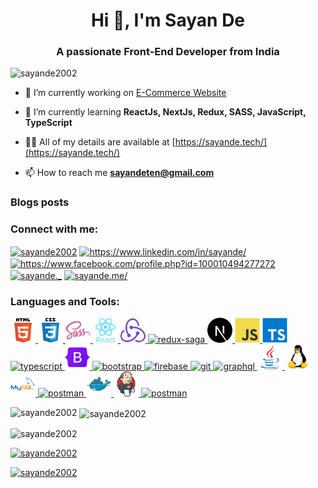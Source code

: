 <h1 align="center">Hi 👋, I'm Sayan De</h1>
<h3 align="center">A passionate Front-End Developer from India</h3>

<p align="left"> <img src="https://komarev.com/ghpvc/?username=sayande2002&label=Profile%20views&color=0e75b6&style=flat" alt="sayande2002" /> </p>


- 🔭 I’m currently working on [E-Commerce Website](https://github.com/sayande2002/crwn-clothing.git)

- 🌱 I’m currently learning **ReactJs, NextJs, Redux, SASS, JavaScript, TypeScript**

- 👨‍💻 All of my details are available at [https://sayande.tech/](https://sayande.tech/)

- 📫 How to reach me **sayandeten@gmail.com**

<!-- - 📄 My Resume [https://sayande.me/assets/SayanDeCV.pdf](https://sayande.me/assets/SayanDeCV.pdf) -->

### Blogs posts
<!-- BLOG-POST-LIST:START -->
<!-- BLOG-POST-LIST:END -->

<h3 align="left">Connect with me:</h3>
<p align="left">
<a href="https://twitter.com/sayande2002" target="blank"><img align="center" src="https://raw.githubusercontent.com/rahuldkjain/github-profile-readme-generator/master/src/images/icons/Social/twitter.svg" alt="sayande2002" height="30" width="40" /></a>
<a href="https://linkedin.com/in/https://www.linkedin.com/in/sayande/" target="blank"><img align="center" src="https://raw.githubusercontent.com/rahuldkjain/github-profile-readme-generator/master/src/images/icons/Social/linked-in-alt.svg" alt="https://www.linkedin.com/in/sayande/" height="30" width="40" /></a>
<a href="https://fb.com/https://www.facebook.com/profile.php?id=100010494277272" target="blank"><img align="center" src="https://raw.githubusercontent.com/rahuldkjain/github-profile-readme-generator/master/src/images/icons/Social/facebook.svg" alt="https://www.facebook.com/profile.php?id=100010494277272" height="30" width="40" /></a>
<a href="https://instagram.com/sayande._" target="blank"><img align="center" src="https://raw.githubusercontent.com/rahuldkjain/github-profile-readme-generator/master/src/images/icons/Social/instagram.svg" alt="sayande._" height="30" width="40" /></a>
<a href="/sayande.me/" target="blank"><img align="center" src="https://raw.githubusercontent.com/rahuldkjain/github-profile-readme-generator/master/src/images/icons/Social/rss.svg" alt="sayande.me/" height="30" width="40" /></a>
</p>

<h3 align="left">Languages and Tools:</h3>
<p align="left"> <a href="https://www.w3.org/html/" target="_blank" rel="noreferrer">
  <img
    src="https://raw.githubusercontent.com/devicons/devicon/master/icons/html5/html5-original-wordmark.svg"
    alt="html5"
    width="40"
    height="40"
  />
</a>
<a href="https://www.w3schools.com/css/" target="_blank" rel="noreferrer">
  <img
    src="https://raw.githubusercontent.com/devicons/devicon/master/icons/css3/css3-original-wordmark.svg"
    alt="css3"
    width="40"
    height="40"
  />
</a>
<a href="https://sass-lang.com" target="_blank" rel="noreferrer">
  <img
    src="https://raw.githubusercontent.com/devicons/devicon/master/icons/sass/sass-original.svg"
    alt="sass"
    width="40"
    height="40"
  />
</a>
<a href="https://reactjs.org/" target="_blank" rel="noreferrer">
  <img
    src="https://raw.githubusercontent.com/devicons/devicon/master/icons/react/react-original-wordmark.svg"
    alt="react"
    width="40"
    height="40"
  />
</a>
<a href="https://redux.js.org" target="_blank" rel="noreferrer">
  <img
    src="https://raw.githubusercontent.com/devicons/devicon/master/icons/redux/redux-original.svg"
    alt="redux"
    width="40"
    height="40"
  />
</a>
  <a href="https://redux.js.org" target="_blank" rel="noreferrer">
  <img
    src="https://sayande.tech/static/media/svg-redux-saga.6c9de57213b01d5cdd12e8e587a7b9ef.svg"
    alt="redux-saga"
    width="40"
    height="40"
  />
</a>
  <a href="https://redux.js.org" target="_blank" rel="noreferrer">
  <img
    src="https://raw.githubusercontent.com/devicons/devicon/master/icons/nextjs/nextjs-original.svg"
    alt="nextjs"
    width="40"
    height="40"
  />
</a>
<a
  href="https://developer.mozilla.org/en-US/docs/Web/JavaScript"
  target="_blank"
  rel="noreferrer"
>
  <img
    src="https://raw.githubusercontent.com/devicons/devicon/master/icons/javascript/javascript-original.svg"
    alt="javascript"
    width="40"
    height="40"
  />
</a>
<a href="https://www.typescriptlang.org/" target="_blank" rel="noreferrer">
  <img
    src="https://raw.githubusercontent.com/devicons/devicon/master/icons/typescript/typescript-original.svg"
    alt="typescript"
    width="40"
    height="40"
  />
</a>
  <a href="https://www.typescriptlang.org/" target="_blank" rel="noreferrer">
  <img
    src="https://sayande.tech/static/media/svg-styled-components.101c4d129744566a1660b23a1f6f4f82.svg"
    alt="typescript"
    width="40"
    height="40"
  />
</a>
<a href="https://getbootstrap.com" target="_blank" rel="noreferrer">
  <img
    src="https://raw.githubusercontent.com/devicons/devicon/master/icons/bootstrap/bootstrap-original.svg"
    alt="bootstrap"
    width="40"
    height="40"
  />
</a>
  <a href="https://getbootstrap.com" target="_blank" rel="noreferrer">
  <img
    src="https://sayande.tech/static/media/svg-material-ui.60a0ece058ff0f20c1815cf138a56e35.svg"
    alt="bootstrap"
    width="40"
    height="40"
  />
</a>
  <a href="https://firebase.google.com/" target="_blank" rel="noreferrer">
  <img
    src="https://www.vectorlogo.zone/logos/firebase/firebase-icon.svg"
    alt="firebase"
    width="40"
    height="40"
  />
</a>
<a href="https://git-scm.com/" target="_blank" rel="noreferrer">
  <img
    src="https://www.vectorlogo.zone/logos/git-scm/git-scm-icon.svg"
    alt="git"
    width="40"
    height="40"
  />
</a>

<a href="https://graphql.org" target="_blank" rel="noreferrer">
  <img
    src="https://www.vectorlogo.zone/logos/graphql/graphql-icon.svg"
    alt="graphql"
    width="40"
    height="40"
  />
</a>

<a href="https://www.java.com" target="_blank" rel="noreferrer">
  <img
    src="https://raw.githubusercontent.com/devicons/devicon/master/icons/java/java-original.svg"
    alt="java"
    width="40"
    height="40"
  />
</a>

<a href="https://www.linux.org/" target="_blank" rel="noreferrer">
  <img
    src="https://raw.githubusercontent.com/devicons/devicon/master/icons/linux/linux-original.svg"
    alt="linux"
    width="40"
    height="40"
  />
</a>
<a href="https://www.mysql.com/" target="_blank" rel="noreferrer">
  <img
    src="https://raw.githubusercontent.com/devicons/devicon/master/icons/mysql/mysql-original-wordmark.svg"
    alt="mysql"
    width="40"
    height="40"
  />
</a>

<a href="https://postman.com" target="_blank" rel="noreferrer">
  <img
    src="https://www.vectorlogo.zone/logos/getpostman/getpostman-icon.svg"
    alt="postman"
    width="40"
    height="40"
  />
</a>
<a href="https://postman.com" target="_blank" rel="noreferrer">
  <img
    src="https://raw.githubusercontent.com/devicons/devicon/master/icons/docker/docker-original.svg"
    alt="postman"
    width="40"
    height="40"
  />
</a>
  <a href="https://postman.com" target="_blank" rel="noreferrer">
  <img
    src="https://raw.githubusercontent.com/devicons/devicon/master/icons/jenkins/jenkins-original.svg"
    alt="postman"
    width="40"
    height="40"
  />
</a>
  </a>
  <a href="https://postman.com" target="_blank" rel="noreferrer">
  <img
    src="https://sayande.tech/static/media/svg-kubernetes.1ade9eb9900c6dcddfff24812a220e54.svg"
    alt="postman"
    width="40"
    height="40"
  />
</a>
</p>

<p><img align="left" src="https://github-readme-stats.vercel.app/api/top-langs?username=sayande2002&show_icons=true&locale=en&layout=compact" alt="sayande2002" /></p>

<p>&nbsp;<img align="center" src="https://github-readme-stats.vercel.app/api?username=sayande2002&show_icons=true&locale=en" alt="sayande2002" /></p>

<p><img align="center" src="https://github-readme-streak-stats.herokuapp.com/?user=sayande2002&" alt="sayande2002" /></p>

<p align="left"> <a href="https://github.com/ryo-ma/github-profile-trophy"><img src="https://github-profile-trophy.vercel.app/?username=sayande2002" alt="sayande2002" /></a> </p>

<p align="left"> <a href="https://twitter.com/sayande2002" target="blank"><img src="https://img.shields.io/twitter/follow/sayande2002?logo=twitter&style=for-the-badge" alt="sayande2002" /></a> </p>
